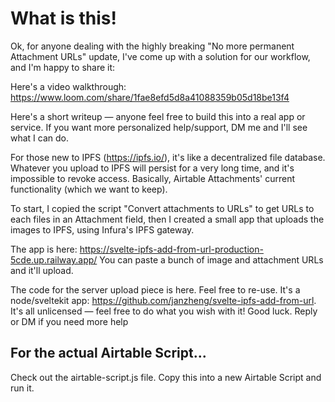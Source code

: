 
# What is this!

Ok, for anyone dealing with the highly breaking "No more permanent Attachment URLs" update, I've come up with a solution for our workflow, and I'm happy to share it:

Here's a video walkthrough: https://www.loom.com/share/1fae8efd5d8a41088359b05d18be13f4 
 
Here's a short writeup — anyone feel free to build this into a real app or service. If you want more personalized help/support, DM me and I'll see what I can do.


For those new to IPFS (https://ipfs.io/), it's like a decentralized file database. Whatever you upload to IPFS will persist for a very long time, and it's impossible to revoke access. Basically, Airtable Attachments' current functionality (which we want to keep).


To start, I copied the script "Convert attachments to URLs" to get URLs to each files in an Attachment field, then I created a small app that uploads the images to IPFS, using Infura's IPFS gateway.


The app is here: https://svelte-ipfs-add-from-url-production-5cde.up.railway.app/ You can paste a bunch of image and attachment URLs and it'll upload.


The code for the server upload piece is here. Feel free to re-use. It's a node/sveltekit app: https://github.com/janzheng/svelte-ipfs-add-from-url.
It's all unlicensed — feel free to do what you wish with it! Good luck. Reply or DM if you need more help


## For the actual Airtable Script...

Check out the airtable-script.js file. Copy this into a new Airtable Script and run it.
